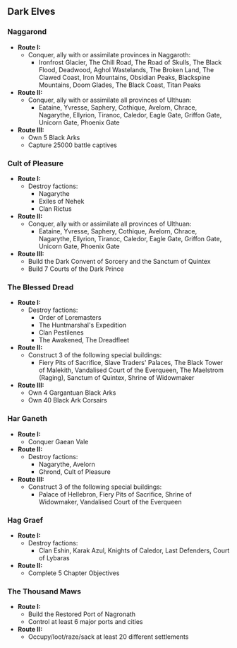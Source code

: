 ## Dark Elves

### Naggarond

* **Route I:**
	* Conquer, ally with or assimilate provinces in Naggaroth:
	    * Ironfrost Glacier, The Chill Road, The Road of Skulls, The Black Flood, Deadwood, Aghol Wastelands, The Broken 
	    Land, The Clawed Coast, Iron Mountains, Obsidian Peaks, Blackspine Mountains, Doom Glades, The Black Coast, 
	    Titan Peaks
* **Route II:**
	* Conquer, ally with or assimilate all provinces of Ulthuan:
	    * Eataine, Yvresse, Saphery, Cothique, Avelorn, Chrace, Nagarythe, Ellyrion, Tiranoc, Caledor, Eagle Gate, 
	    Griffon Gate, Unicorn Gate, Phoenix Gate
* **Route III:**
	* Own 5 Black Arks
	* Capture 25000 battle captives

### Cult of Pleasure

* **Route I:**
	* Destroy factions:
	    * Nagarythe
	    * Exiles of Nehek
	    * Clan Rictus
* **Route II:**
	* Conquer, ally with or assimilate all provinces of Ulthuan:
	    * Eataine, Yvresse, Saphery, Cothique, Avelorn, Chrace, Nagarythe, Ellyrion, Tiranoc, Caledor, Eagle Gate, 
	    Griffon Gate, Unicorn Gate, Phoenix Gate
* **Route III:**
	* Build the Dark Convent of Sorcery and the Sanctum of Quintex
	* Build 7 Courts of the Dark Prince

### The Blessed Dread

* **Route I:**
	* Destroy factions:
	    * Order of Loremasters
	    * The Huntmarshal's Expedition
	    * Clan Pestilenes
	    * The Awakened, The Dreadfleet
* **Route II:**
	* Construct 3 of the following special buildings:
	    * Fiery Pits of Sacrifice, Slave Traders' Palaces, The Black Tower of Malekith, Vandalised Court of the 
	    Everqueen, The Maelstrom (Raging), Sanctum of Quintex, Shrine of Widowmaker
* **Route III:**
    * Own 4 Gargantuan Black Arks
    * Own 40 Black Ark Corsairs

### Har Ganeth

* **Route I:**
	* Conquer Gaean Vale
* **Route II:**
	* Destroy factions:
	    * Nagarythe, Avelorn
	    * Ghrond, Cult of Pleasure
* **Route III:**
	* Construct 3 of the following special buildings:
	    * Palace of Hellebron, Fiery Pits of Sacrifice, Shrine of Widowmaker, Vandalised Court of the Everqueen

### Hag Graef

* **Route I:**
	* Destroy factions:
	    * Clan Eshin, Karak Azul, Knights of Caledor, Last Defenders, Court of Lybaras
* **Route II:**
	* Complete 5 Chapter Objectives

### The Thousand Maws

* **Route I:**
    * Build the Restored Port of Nagronath
	* Control at least 6 major ports and cities
* **Route II:**
    * Occupy/loot/raze/sack at least 20 different settlements